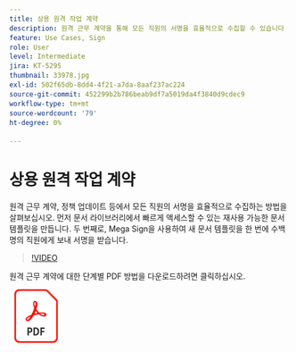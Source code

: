 ```yaml
---
title: 상용 원격 작업 계약
description: 원격 근무 계약을 통해 모든 직원의 서명을 효율적으로 수집할 수 있습니다
feature: Use Cases, Sign
role: User
level: Intermediate
jira: KT-5295
thumbnail: 33978.jpg
exl-id: 502f65db-8dd4-4f21-a7da-8aaf237ac224
source-git-commit: 452299b2b786beab9df7a5019da4f3840d9cdec9
workflow-type: tm+mt
source-wordcount: '79'
ht-degree: 0%

---
```


# 상용 원격 작업 계약

원격 근무 계약, 정책 업데이트 등에서 모든 직원의 서명을 효율적으로 수집하는 방법을 살펴보십시오. 먼저 문서 라이브러리에서 빠르게 액세스할 수 있는 재사용 가능한 문서 템플릿을 만듭니다. 두 번째로, Mega Sign을 사용하여 새 문서 템플릿을 한 번에 수백 명의 직원에게 보내 서명을 받습니다.

>[!VIDEO](https://video.tv.adobe.com/v/33978?quality=12&learn=on&hidetitle=true)

원격 근무 계약에 대한 단계별 PDF 방법을 다운로드하려면 클릭하십시오.

[![PDF 레시피 다운로드](../assets/acrobat_PDF_96.png)](../assets/UseCaseRecipe-EN-UsingMegaSign.pdf)

